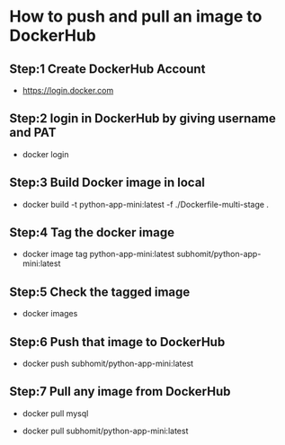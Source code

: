 # How to push and pull an image to DockerHub

## Step:1 Create DockerHub Account

* https://login.docker.com

## Step:2 login in DockerHub by giving username and PAT

* docker login

## Step:3 Build Docker image in local 

* docker build -t python-app-mini:latest -f ./Dockerfile-multi-stage  .

## Step:4 Tag the docker image

* docker image tag python-app-mini:latest subhomit/python-app-mini:latest

## Step:5 Check the tagged image

* docker images

## Step:6 Push that image to DockerHub

* docker push subhomit/python-app-mini:latest

## Step:7 Pull any image from DockerHub

* docker pull mysql

* docker pull subhomit/python-app-mini:latest
